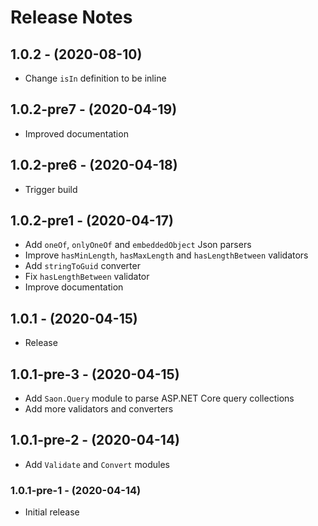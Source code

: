 # Release Notes

## 1.0.2 - (2020-08-10)
 * Change `isIn` definition to be inline
 
## 1.0.2-pre7 - (2020-04-19)
 * Improved documentation
 
## 1.0.2-pre6 - (2020-04-18)
 * Trigger build
 
## 1.0.2-pre1 - (2020-04-17)
 * Add `oneOf`, `onlyOneOf` and `embeddedObject` Json parsers
 * Improve `hasMinLength`, `hasMaxLength` and `hasLengthBetween` validators
 * Add `stringToGuid` converter
 * Fix `hasLengthBetween` validator
 * Improve documentation
 
## 1.0.1 - (2020-04-15)
 * Release

## 1.0.1-pre-3 - (2020-04-15)
 * Add `Saon.Query` module to parse ASP.NET Core query collections
 * Add more validators and converters
 
## 1.0.1-pre-2 - (2020-04-14)
 * Add `Validate` and `Convert` modules

### 1.0.1-pre-1 - (2020-04-14)
 * Initial release